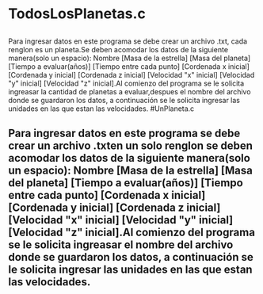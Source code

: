 # TodosLosPlanetas.c <h2>
Para ingresar datos en este programa se debe crear un archivo .txt, cada renglon es un planeta.Se deben acomodar los datos de la siguiente manera(solo un espacio): Nombre [Masa de la estrella] [Masa del planeta] [Tiempo a evaluar(años)] [Tiempo entre cada punto] [Cordenada x inicial] [Cordenada y inicial] [Cordenada z inicial] [Velocidad "x" inicial] [Velocidad "y" inicial] [Velocidad "z" inicial].Al comienzo del programa se le solicita ingreasar la cantidad de planetas a evaluar,despues el nombre del archivo donde se guardaron los datos, a continuación se le solicita ingresar las unidades en las que estan las velocidades.
#UnPlaneta.c <H2>
Para ingresar datos en este programa se debe crear un archivo .txten un solo renglon se deben acomodar los datos de la siguiente manera(solo un espacio): Nombre [Masa de la estrella] [Masa del planeta] [Tiempo a evaluar(años)] [Tiempo entre cada punto] [Cordenada x inicial] [Cordenada y inicial] [Cordenada z inicial] [Velocidad "x" inicial] [Velocidad "y" inicial] [Velocidad "z" inicial].Al comienzo del programa se le solicita ingreasar el nombre del archivo donde se guardaron los datos, a continuación se le solicita ingresar las unidades en las que estan las velocidades.
